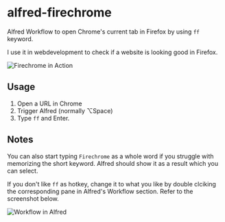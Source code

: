 alfred-firechrome
=================

Alfred Workflow to open Chrome's current tab in Firefox by using `ff` keyword.

I use it in webdevelopment to check if a website is looking good in Firefox.

![Firechrome in Action](https://raw.github.com/LeEnno/alfred-firechrome/master/screenshot_ff.png)

Usage
-----

1. Open a URL in Chrome
2. Trigger Alfred (normally ⌥Space)
3. Type `ff` and Enter.

Notes
-----

You can also start typing `Firechrome` as a whole word if you struggle with memorizing the short keyword. Alfred should show it as a result which you can select.

If you don't like `ff` as hotkey, change it to what you like by double clciking the corresponding pane in Alfred's Workflow section. Refer to the screenshot below.

![Workflow in Alfred](https://raw.github.com/LeEnno/alfred-firechrome/master/screenshot_workflow.png)
